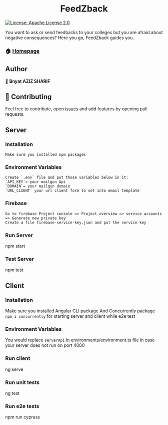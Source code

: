 <h1 align="center"> FeedZback </h1>
<p>
  <a href="#" target="_blank">
    <img alt="License: Apache License 2.0" src="https://img.shields.io/badge/License-Apache License 2.0-yellow.svg" />
  </a>
</p>
 You want to ask or send feedbacks to your colleges but you are afraid about negative consequences? Here you go, FeedZback guides you.

### 🏠 [Homepage](https://feedzback.zenika.com)

## Author

👤 **Bnyat AZIZ SHARIF**


## 🤝 Contributing

Feel free to contribute, open [issues](https://github.com/Zenika/feedzback/issues) and add features by opening pull requests.


## Server
 ### Installation
    Make sure you installed npm packages
 ### Environment Variables
    Create `.env` file and put those variables below in it:
    `API_KEY`= your mailgun Api
    `DOMAIN`= your mailgun domain
    `URL_CLIENT` your url client form to set into email template
 
 ### Firebase
    Go to firebase Project console => Project overview => service accounts => Generate new private key
    Create a file firebase-service-key.json and put the service key
    
 ### Run Server
   npm start
 ### Test Server
   npm test
  
## Client
 ### Installation
   Make sure you installed Angular CLI package
   And Concurrently package `npm i concurrently` for starting server and client while e2e test
 ### Environment Variables
   You would replace `serverApi` in environments/environment.ts file in case your server does not run on port 4000
 ### Run client
   ng serve
 ### Run unit tests
  ng test
 ### Run e2e tests
  npm run cypress
   
